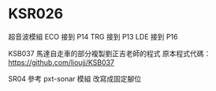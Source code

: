 # KSR026

超音波模組
ECO 接到 P14
TRG 接到 P13
LDE 接到 P16



KSB037 
馬達自走車的部分複製劉正吉老師的程式
原本程式代碼：
https://github.com/lioujj/KSB037

SR04 參考 
pxt-sonar 模組
改寫成固定腳位
